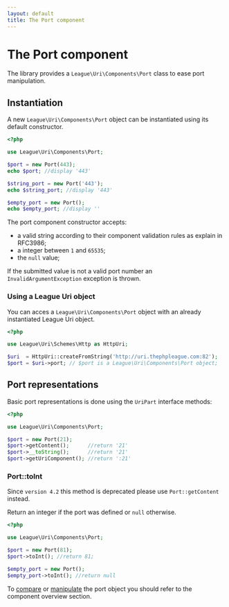 ```yaml
---
layout: default
title: The Port component
---
```


# The Port component

The library provides a `League\Uri\Components\Port` class to ease port manipulation.

## Instantiation

A new `League\Uri\Components\Port` object can be instantiated using its default constructor.

~~~php
<?php

use League\Uri\Components\Port;

$port = new Port(443);
echo $port; //display '443'

$string_port = new Port('443');
echo $string_port; //display '443'

$empty_port = new Port();
echo $empty_port; //display ''
~~~

The port component constructor accepts:

- a valid string according to their component validation rules as explain in RFC3986;
- a integer between `1` and `65535`;
- the `null` value;

<p class="message-warning">If the submitted value is not a valid port number an <code>InvalidArgumentException</code> exception is thrown.</p>

### Using a League Uri object

You can acces a `League\Uri\Components\Port` object with an already instantiated League Uri object.

~~~php
<?php

use League\Uri\Schemes\Http as HttpUri;

$uri  = HttpUri::createFromString('http://uri.thephpleague.com:82');
$port = $uri->port; // $port is a League\Uri\Components\Port object;
~~~

## Port representations

Basic port representations is done using the `UriPart` interface methods:

~~~php
<?php

use League\Uri\Components\Port;

$port = new Port(21);
$port->getContent();      //return '21'
$port->__toString();      //return '21'
$port->getUriComponent(); //return ':21'
~~~

### Port::toInt

<p class="message-warning">Since <code>version 4.2</code> this method is deprecated please use <code>Port::getContent</code> instead.</p>

Return an integer if the port was defined or `null` otherwise.

~~~php
<?php

use League\Uri\Components\Port;

$port = new Port(81);
$port->toInt(); //return 81;

$empty_port = new Port();
$empty_port->toInt(); //return null
~~~

To [compare](/components/overview/#uripartsamevalueas) or [manipulate](/components/overview/##componentmodify) the port object you should refer to the component overview section.